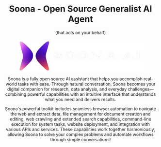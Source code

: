 <div align="center">

# Soona - Open Source Generalist AI Agent

(that acts on your behalf)

![Soona Screenshot](public/kortix-logo-white.png)

Soona is a fully open source AI assistant that helps you accomplish real-world tasks with ease. Through natural conversation, Soona becomes your digital companion for research, data analysis, and everyday challenges—combining powerful capabilities with an intuitive interface that understands what you need and delivers results.

Soona's powerful toolkit includes seamless browser automation to navigate the web and extract data, file management for document creation and editing, web crawling and extended search capabilities, command-line execution for system tasks, website deployment, and integration with various APIs and services. These capabilities work together harmoniously, allowing Soona to solve your complex problems and automate workflows through simple conversations!
</div>
